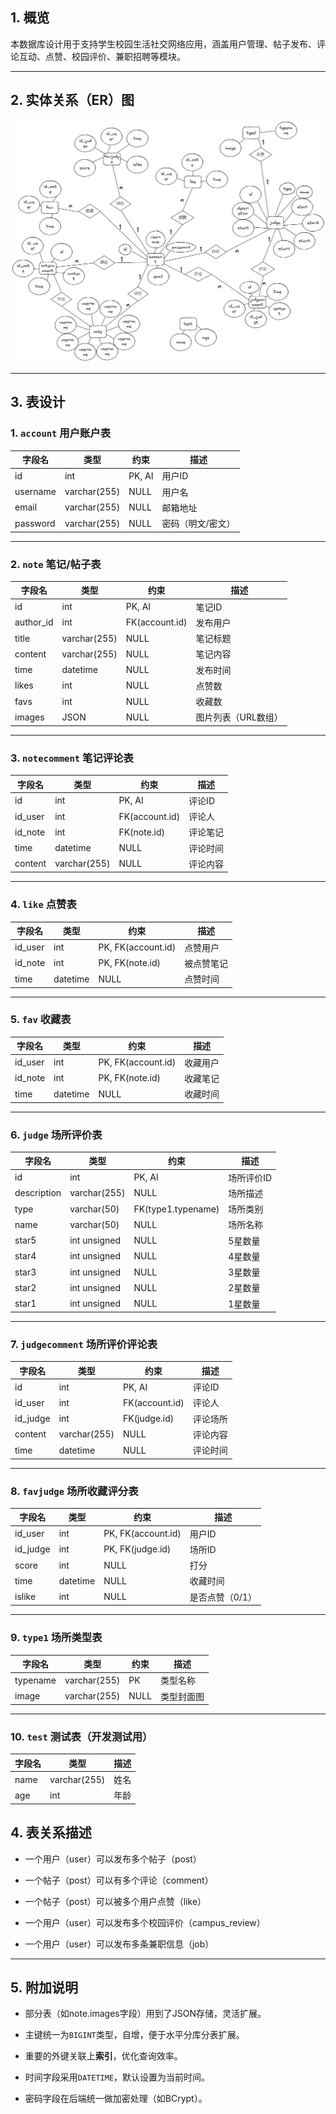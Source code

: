 ## 1. 概览

本数据库设计用于支持学生校园生活社交网络应用，涵盖用户管理、帖子发布、评论互动、点赞、校园评价、兼职招聘等模块。

---

## 2. 实体关系（ER）图

![](img\ER.png)

---

## 3. 表设计
### 1. `account` 用户账户表

|字段名|类型|约束|描述|
|---|---|---|---|
|id|int|PK, AI|用户ID|
|username|varchar(255)|NULL|用户名|
|email|varchar(255)|NULL|邮箱地址|
|password|varchar(255)|NULL|密码（明文/密文）|

---

### 2. `note` 笔记/帖子表

|字段名|类型|约束|描述|
|---|---|---|---|
|id|int|PK, AI|笔记ID|
|author_id|int|FK(account.id)|发布用户|
|title|varchar(255)|NULL|笔记标题|
|content|varchar(255)|NULL|笔记内容|
|time|datetime|NULL|发布时间|
|likes|int|NULL|点赞数|
|favs|int|NULL|收藏数|
|images|JSON|NULL|图片列表（URL数组）|

---

### 3. `notecomment` 笔记评论表

|字段名|类型|约束|描述|
|---|---|---|---|
|id|int|PK, AI|评论ID|
|id_user|int|FK(account.id)|评论人|
|id_note|int|FK(note.id)|评论笔记|
|time|datetime|NULL|评论时间|
|content|varchar(255)|NULL|评论内容|

---

### 4. `like` 点赞表

|字段名|类型|约束|描述|
|---|---|---|---|
|id_user|int|PK, FK(account.id)|点赞用户|
|id_note|int|PK, FK(note.id)|被点赞笔记|
|time|datetime|NULL|点赞时间|

---

### 5. `fav` 收藏表

|字段名|类型|约束|描述|
|---|---|---|---|
|id_user|int|PK, FK(account.id)|收藏用户|
|id_note|int|PK, FK(note.id)|收藏笔记|
|time|datetime|NULL|收藏时间|

---

### 6. `judge` 场所评价表

|字段名|类型|约束|描述|
|---|---|---|---|
|id|int|PK, AI|场所评价ID|
|description|varchar(255)|NULL|场所描述|
|type|varchar(50)|FK(type1.typename)|场所类别|
|name|varchar(50)|NULL|场所名称|
|star5|int unsigned|NULL|5星数量|
|star4|int unsigned|NULL|4星数量|
|star3|int unsigned|NULL|3星数量|
|star2|int unsigned|NULL|2星数量|
|star1|int unsigned|NULL|1星数量|

---

### 7. `judgecomment` 场所评价评论表

|字段名|类型|约束|描述|
|---|---|---|---|
|id|int|PK, AI|评论ID|
|id_user|int|FK(account.id)|评论人|
|id_judge|int|FK(judge.id)|评论场所|
|content|varchar(255)|NULL|评论内容|
|time|datetime|NULL|评论时间|

---

### 8. `favjudge` 场所收藏评分表

|字段名|类型|约束|描述|
|---|---|---|---|
|id_user|int|PK, FK(account.id)|用户ID|
|id_judge|int|PK, FK(judge.id)|场所ID|
|score|int|NULL|打分|
|time|datetime|NULL|收藏时间|
|islike|int|NULL|是否点赞（0/1）|

---

### 9. `type1` 场所类型表

|字段名|类型|约束|描述|
|---|---|---|---|
|typename|varchar(255)|PK|类型名称|
|image|varchar(255)|NULL|类型封面图|

---

### 10. `test` 测试表（开发测试用）

| 字段名  | 类型           | 描述  |
| ---- | ------------ | --- |
| name | varchar(255) | 姓名  |
| age  | int          | 年龄  |

## 4. 表关系描述

- 一个用户（user）可以发布多个帖子（post）
  
- 一个帖子（post）可以有多个评论（comment）
  
- 一个帖子（post）可以被多个用户点赞（like）
  
- 一个用户（user）可以发布多个校园评价（campus_review）
  
- 一个用户（user）可以发布多条兼职信息（job）
  

---

## 5. 附加说明

- 部分表（如note.images字段）用到了JSON存储，灵活扩展。
  
- 主键统一为`BIGINT`类型，自增，便于水平分库分表扩展。
  
- 重要的外键关联上**索引**，优化查询效率。
  
- 时间字段采用`DATETIME`，默认设置为当前时间。
  
- 密码字段在后端统一做加密处理（如BCrypt）。
